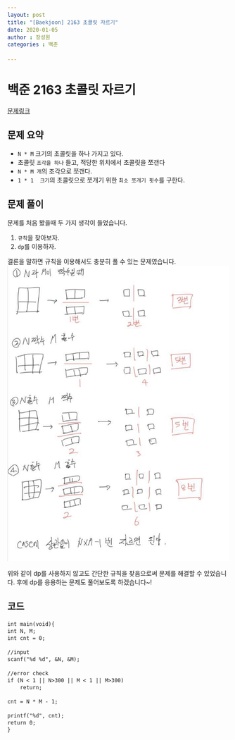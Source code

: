 ```yaml
---
layout: post
title: "[Baekjoon] 2163 초콜릿 자르기"
date: 2020-01-05
author : 장성원
categories : 백준

---
```


# 백준 2163 초콜릿 자르기
[문제링크](https://www.acmicpc.net/problem/2163)

## 문제 요약
- `N * M` 크기의 초콜릿을 하나 가지고 있다.
- 초콜릿 `조각을 하나` 들고, 적당한 위치에서 초콜릿을 쪼갠다
- `N * M 개`의 조각으로 쪼갠다.
- `1 * 1  크기`의 초콜릿으로 쪼개기 위한  `최소 쪼개기 횟수`를 구한다.

## 문제 풀이
문제를 처음 봤을때 두 가지 생각이 들었습니다.
1. `규칙`을 찾아보자.
2. `dp`를 이용하자.

결론을 말하면 규칙을 이용해서도 충분히 풀 수 있는 문제였습니다.
![백준_2163 문제풀이](/assets/image/baekjoon_2163.jpg)

위와 같이 dp를 사용하지 않고도 간단한 규칙을 찾음으로써 문제를 해결할 수 있었습니다. 후에 dp를 응용하는 문제도 풀어보도록 하겠습니다~!

## 코드
	int main(void){
	int N, M;
	int cnt = 0;

	//input
	scanf("%d %d", &N, &M);

	//error check
	if (N < 1 || N>300 || M < 1 || M>300)
		return;

	cnt = N * M - 1;

	printf("%d", cnt);
	return 0;
	}